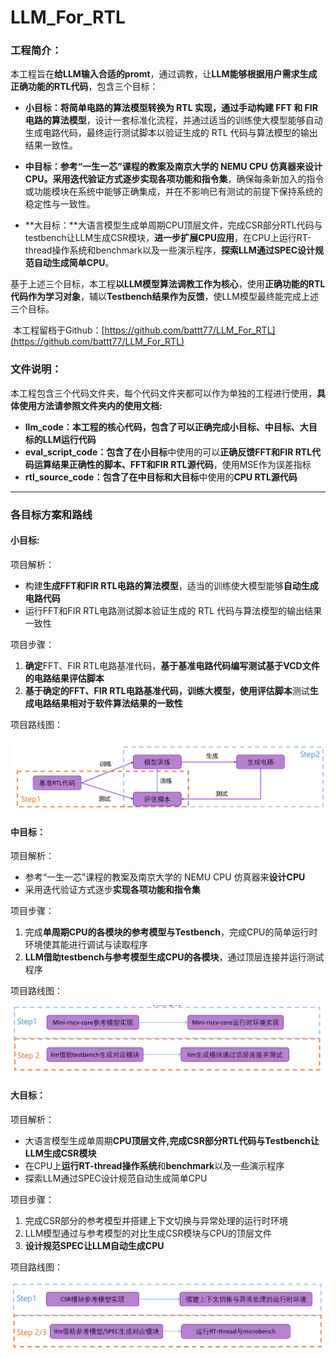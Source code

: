 # LLM_For_RTL

### 工程简介：

​	本工程旨在**给LLM输入合适的promt**，通过调教，让**LLM能够根据用户需求生成正确功能的RTL代码**，包含三个目标：

- **小目标：**将简单电路的算法模型转换为 RTL 实现，通过**手动构建 FFT 和 FIR 电路的算法模型**，设计一套标准化流程，并通过适当的训练使大模型能够自动生成电路代码，最终运行测试脚本以验证生成的 RTL 代码与算法模型的输出结果一致性。

- **中目标：**参考“一生一芯”课程的教案及南京大学的 NEMU CPU 仿真器来设计CPU。采用**迭代验证方式逐步实现各项功能和指令集**，确保每条新加入的指令或功能模块在系统中能够正确集成，并在不影响已有测试的前提下保持系统的稳定性与一致性。

- **大目标：**大语言模型生成单周期CPU顶层文件，完成CSR部分RTL代码与testbench让LLM生成CSR模块，**进一步扩展CPU应用**，在CPU上运行RT-thread操作系统和benchmark以及一些演示程序，**探索LLM通过SPEC设计规范自动生成简单CPU**。

​	基于上述三个目标，本工程**以LLM模型算法调教工作为核心**，使用**正确功能的RTL代码作为学习对象**，辅以**Testbench结果作为反馈**，使LLM模型最终能完成上述三个目标。

​	本工程留档于Github：[https://github.com/battt77/LLM_For_RTL](https://github.com/battt77/LLM_For_RTL)

### 文件说明：

​	本工程包含三个代码文件夹，每个代码文件夹都可以作为单独的工程进行使用，**具体使用方法请参照文件夹内的使用文档:**

- **llm_code：**本工程的核心代码，包含了可以**正确完成小目标、中目标、大目标的LLM运行代码**
- **eval_script_code：**包含了在**小目标**中使用的可以**正确反馈FFT和FIR RTL代码运算结果正确性的脚本、FFT和FIR RTL源代码**，使用MSE作为误差指标
- **rtl_source_code：**包含了在**中目标和大目标**中使用的**CPU RTL源代码**

---

### 各目标方案和路线

#### 小目标:

项目解析：

- 构建**生成FFT和FIR RTL电路的算法模型**，适当的训练使大模型能够**自动生成电路代码**
- 运行FFT和FIR RTL电路测试脚本验证生成的 RTL 代码与算法模型的输出结果一致性

项目步骤：

1. **确定**FFT、FIR RTL电路基准代码，**基于基准电路代码编写测试基于VCD文件的电路结果评估脚本**
2. **基于确定的FFT、FIR RTL电路基准代码，训练大模型，使用评估脚本**测试**生成电路结果相对于软件算法结果的一致性**

项目路线图：

![image-20250120190659831](./image/image-20250120190659831.png)

#### 中目标：

项目解析：

- 参考“一生一芯”课程的教案及南京大学的 NEMU CPU 仿真器来**设计CPU**
- 采用迭代验证方式逐步**实现各项功能和指令集**

项目步骤：

1. 完成**单周期CPU的各模块的参考模型与Testbench**，完成CPU的简单运行时环境使其能进行调试与读取程序
2. **LLM借助testbench与参考模型生成CPU的各模块**，通过顶层连接并运行测试程序

项目路线图：

![image-20250120190853070](./image/image-20250120190853070.png)

#### 大目标：

项目解析：

- 大语言模型生成单周期**CPU顶层文件,完成CSR部分RTL代码与Testbench让LLM生成CSR模块**
- 在CPU上**运行RT-thread操作系统**和**benchmark**以及一些演示程序
- 探索LLM通过SPEC设计规范自动生成简单CPU

项目步骤：

1. 完成CSR部分的参考模型并搭建上下文切换与异常处理的运行时环境
2. LLM模型通过与参考模型的对比生成CSR模块与CPU的顶层文件
3. **设计规范SPEC让LLM自动生成CPU**

项目路线图：

![image-20250120191141736](./image/image-20250120191141736.png)

